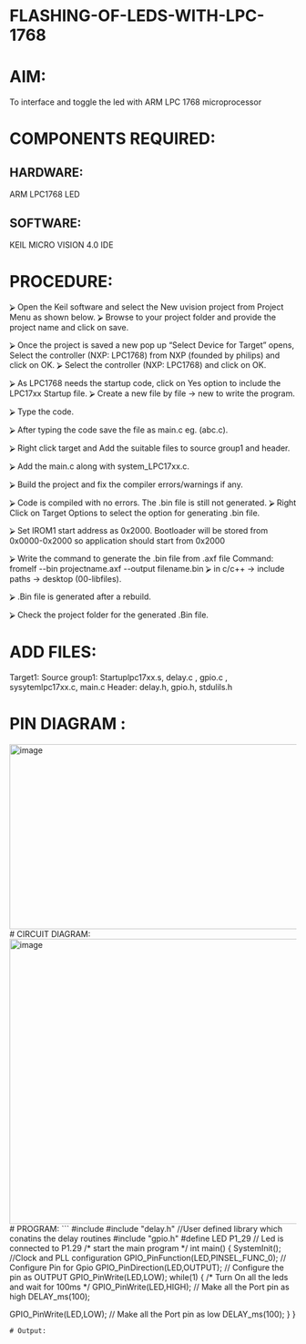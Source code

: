 # FLASHING-OF-LEDS-WITH-LPC-1768

# AIM: 
   To interface and toggle the led with ARM LPC 1768 microprocessor           
           
# COMPONENTS REQUIRED:
##  HARDWARE:
ARM LPC1768
LED
## SOFTWARE:
KEIL MICRO VISION 4.0 IDE

# PROCEDURE:
⮚	Open the Keil software and select the New uvision project from Project Menu as shown below.
⮚	Browse to your project folder and provide the project name and click on save.

⮚	Once the project is saved a new pop up “Select Device for Target” opens, Select the controller (NXP: LPC1768) from NXP (founded by philips) and click on OK.
⮚	Select the controller (NXP: LPC1768) and click on OK.

⮚	As LPC1768 needs the startup code, click on Yes option to include the LPC17xx Startup file.
⮚	Create a new file by file → new to write the program.

⮚	Type the code.

⮚	After typing the code save the file as main.c eg. (abc.c).

⮚	Right click target and Add the suitable files to source group1 and header.
 
⮚	Add the main.c along with system_LPC17xx.c.

⮚	Build the project and fix the compiler errors/warnings if any.

⮚	Code is compiled with no errors. The .bin file is still not generated.
⮚	Right Click on Target Options to select the option for generating .bin file.

⮚	Set IROM1 start address as 0x2000. Bootloader will be stored from 0x0000-0x2000 so application should start from 0x2000

⮚	Write	the	command	to	generate	the .bin file	from
.axf file 
Command: fromelf --bin projectname.axf --output filename.bin
⮚	in c/c++ → include paths → desktop (00-libfiles).

⮚	.Bin file is generated after a rebuild.

⮚	Check the project folder for the generated .Bin file.

# ADD FILES:

Target1:
Source group1:
Startuplpc17xx.s, delay.c , gpio.c , sysytemlpc17xx.c, main.c
Header:
delay.h, gpio.h, stdulils.h
 
# PIN DIAGRAM :
 <img width="578" height="325" alt="image" src="https://github.com/user-attachments/assets/845c1ef2-81b0-4627-8a18-2ca4b1241191" />
# CIRCUIT DIAGRAM:
<img width="867" height="501" alt="image" src="https://github.com/user-attachments/assets/19bfa543-1065-4a19-8f8c-2a1e254a9024" />
# PROGRAM:
```
#include <lpc17xx.h> 
#include "delay.h" //User defined library which conatins the delay routines 
#include "gpio.h" 
#define LED P1_29 // Led is connected to P1.29 
/* start the main program */ 
int main() 
{ 
  SystemInit(); //Clock and PLL configuration 
  GPIO_PinFunction(LED,PINSEL_FUNC_0); // Configure Pin for Gpio 
  GPIO_PinDirection(LED,OUTPUT); // Configure the pin as OUTPUT 
  GPIO_PinWrite(LED,LOW); 
  while(1) 
 { 
  /* Turn On all the leds and wait for 100ms */ 
  GPIO_PinWrite(LED,HIGH); // Make all the Port pin as high 
  DELAY_ms(100); 
 
  GPIO_PinWrite(LED,LOW); // Make all the Port pin as low 
  DELAY_ms(100); 
 } 
}
```
# Output:







